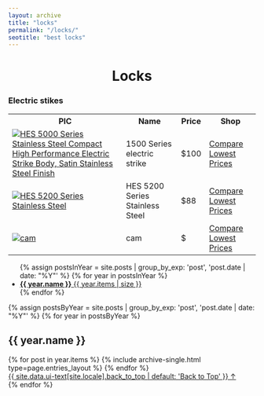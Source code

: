 ```yaml
---
layout: archive
title: "locks"
permalink: "/locks/"
seotitle: "best locks"
---
```


<h1 style="text-align:center;">Locks</h1>
<h3 class="heading-center">Electric stikes</h3>

<table class="basic-table">
	<tr>
		<th>PIC</th>
		<th>Name</th>
		<th>Price</th> 
		<th>Shop</th>
	</tr>
	<tr>
		<td><a target="_blank" href="https://amzn.to/2ZQFtkr"><img alt="HES 5000 Series Stainless Steel Compact High Performance Electric Strike Body, Satin Stainless Steel Finish" class="table-image" src="/img/locks/5000strike.png"/></a></td>
		<td>1500 Series electric strike</td>
		<td>$100</td>
		<td><a class="big-button" target="_blank" href="https://amzn.to/2ZQFtkr">Compare Lowest Prices</a></td>
	</tr>
	<tr>
		<td><a target="_blank" href="https://amzn.to/2MU6525"><img alt="HES 5200 Series Stainless Steel" class="table-image" src="/img/locks/5200strike.png"/></a></td>
		<td>HES 5200 Series Stainless Steel</td>
		<td>$88</td>
		<td><a class="big-button" target="_blank" href="https://amzn.to/2MU6525">Compare Lowest Prices</a></td>
	</tr>
	<tr>
		<td><a target="_blank" href="l"><img alt="cam" class="table-image" src="/img//.png"/></a></td>
		<td>cam</td>
		<td>$</td>
		<td><a class="big-button" target="_blank" href="">Compare Lowest Prices</a></td>
	</tr>
</table>
 <nav>

<ul class="taxonomy__index">
  {% assign postsInYear = site.posts | group_by_exp: 'post', 'post.date | date: "%Y"' %}
  {% for year in postsInYear %}
    <li>
      <a href="#{{ year.name }}">
        <strong>{{ year.name }}</strong> <span class="taxonomy__count">{{ year.items | size }}</span>
      </a>
    </li>
  {% endfor %}
</ul>

{% assign postsByYear = site.posts | group_by_exp: 'post', 'post.date | date: "%Y"' %}
{% for year in postsByYear %}
  <section id="{{ year.name }}" class="taxonomy__section">
    <h2 class="archive__subtitle">{{ year.name }}</h2>
    <div class="entries-{{ page.entries_layout | default: 'list' }}">
      {% for post in year.items %}
        {% include archive-single.html type=page.entries_layout %}
      {% endfor %}
    </div>
    <a href="#page-title" class="back-to-top">{{ site.data.ui-text[site.locale].back_to_top | default: 'Back to Top' }} &uarr;</a>
  </section>
{% endfor %}
